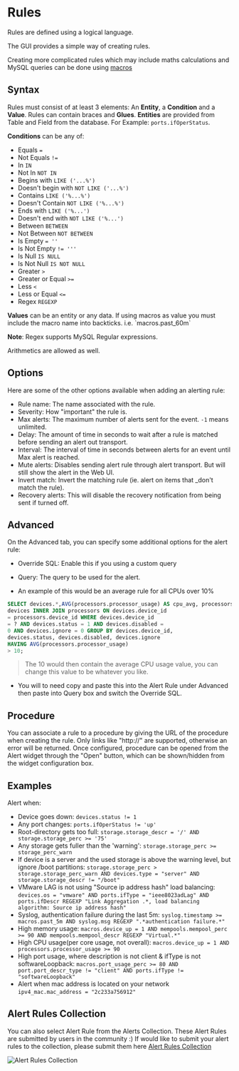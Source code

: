 # Rules

Rules are defined using a logical language.

The GUI provides a simple way of creating rules.

Creating more complicated rules which may include maths calculations
and MySQL queries can be done using [macros](Macros.md)

## Syntax

Rules must consist of at least 3 elements: An __Entity__, a __Condition__ and a __Value__.
Rules can contain braces and __Glues__.
__Entities__ are provided from Table and Field from the database. For Example: `ports.ifOperStatus`.

__Conditions__ can be any of:

- Equals `=`
- Not Equals `!=`
- In `IN`
- Not In `NOT IN`
- Begins with `LIKE ('...%')`
- Doesn't begin with `NOT LIKE ('...%')`
- Contains `LIKE ('%...%')`
- Doesn't Contain `NOT LIKE ('%...%')`
- Ends with `LIKE ('%...')`
- Doesn't end with `NOT LIKE ('%...')`
- Between `BETWEEN`
- Not Between `NOT BETWEEN`
- Is Empty `= ''`
- Is Not Empty `!= '''`
- Is Null `IS NULL`
- Is Not Null `IS NOT NULL`
- Greater `>`
- Greater or Equal `>=`
- Less `<`
- Less or Equal `<=`
- Regex `REGEXP`

__Values__ can be an entity or any data. If using macros as value you
must include the macro name into backticks. i.e. \`macros.past_60m\`

__Note__: Regex supports MySQL Regular expressions.

Arithmetics are allowed as well.

## Options

Here are some of the other options available when adding an alerting rule:

- Rule name: The name associated with the rule.
- Severity: How "important" the rule is.
- Max alerts: The maximum number of alerts sent for the event.  `-1` means unlimited.
- Delay: The amount of time in seconds to wait after a rule is matched
  before sending an alert out transport.
- Interval: The interval of time in seconds between alerts for an
  event until Max alert is reached.
- Mute alerts: Disables sending alert rule through alert
  transport. But will still show the alert in the Web UI.
- Invert match: Invert the matching rule (ie. alert on items that
  _don't match the rule).
- Recovery alerts: This will disable the recovery notification from
  being sent if turned off.

## Advanced

On the Advanced tab, you can specify some additional options for the alert rule:

- Override SQL: Enable this if you using a custom query
- Query: The query to be used for the alert.

- An example of this would be an average rule for all CPUs over 10%

```sql
SELECT devices.*,AVG(processors.processor_usage) AS cpu_avg, processors.* FROM 
devices INNER JOIN processors ON devices.device_id 
= processors.device_id WHERE devices.device_id 
= ? AND devices.status = 1 AND devices.disabled = 
0 AND devices.ignore = 0 GROUP BY devices.device_id, 
devices.status, devices.disabled, devices.ignore 
HAVING AVG(processors.processor_usage) 
> 10;
```

> The 10 would then contain the average CPU usage value, you can
> change this value to be whatever you like.

- You will to need copy and paste this into the Alert Rule under
  Advanced then paste into Query box and switch the Override SQL.

## Procedure

You can associate a rule to a procedure by giving the URL of the
procedure when creating the rule. Only links like "http://" are
supported, otherwise an error will be returned. Once configured,
procedure can be opened from the Alert widget through the "Open"
button, which can be shown/hidden from the widget configuration box.

## Examples

Alert when:

- Device goes down: `devices.status != 1`
- Any port changes: `ports.ifOperStatus != 'up'`
- Root-directory gets too full: `storage.storage_descr = '/' AND
  storage.storage_perc >= '75'`
- Any storage gets fuller than the 'warning': `storage.storage_perc >= storage_perc_warn`
- If device is a server and the used storage is above the warning
  level, but ignore /boot partitions: `storage.storage_perc >
  storage.storage_perc_warn AND devices.type = "server" AND
  storage.storage_descr != "/boot"`
- VMware LAG is not using "Source ip address hash" load balancing:
  `devices.os = "vmware" AND ports.ifType = "ieee8023adLag" AND
  ports.ifDescr REGEXP "Link Aggregation .*, load balancing algorithm:
  Source ip address hash"`
- Syslog, authentication failure during the last 5m:
  `syslog.timestamp >= macros.past_5m AND syslog.msg REGEXP ".*authentication failure.*"`
- High memory usage: `macros.device_up = 1 AND mempools.mempool_perc >=
 90 AND mempools.mempool_descr REGEXP "Virtual.*"`
- High CPU usage(per core usage, not overall): `macros.device_up
  = 1 AND processors.processor_usage >= 90`
- High port usage, where description is not client & ifType is not
  softwareLoopback: `macros.port_usage_perc >= 80 AND
  port.port_descr_type != "client" AND ports.ifType != "softwareLoopback"`
- Alert when mac address is located on your network `ipv4_mac.mac_address = "2c233a756912"`

## Alert Rules Collection

You can also select Alert Rule from the Alerts Collection. These Alert
Rules are submitted by users in the community :) If would like to
submit your alert rules to the collection, please submit them here [Alert Rules Collection](https://github.com/librenms/librenms/blob/master/misc/alert_rules.json)

![Alert Rules Collection](/img/alert-rules-collection.png)
